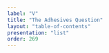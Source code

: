 ```yaml
---
label: "V"
title: "The Adhesives Question"
layout: "table-of-contents"
presentation: "list"
order: 269
---
```

